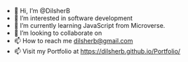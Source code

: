 - 👋 Hi, I’m @DilsherB
- 👀 I’m interested in software development 
- 🌱 I’m currently learning JavaScript from Microverse. 
- 💞️ I’m looking to collaborate on 
- 📫 How to reach me dilsherb@gmail.com
- 📫 Visit my Portfolio at https://dilsherb.github.io/Portfolio/

<!---
DilsherB/DilsherB is a ✨ special ✨ repository because its `README.md` (this file) appears on your GitHub profile.
You can click the Preview link to take a look at your changes.
--->
